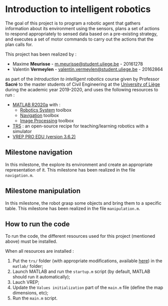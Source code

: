 # Introduction to intelligent robotics

The goal of this project is to program a robotic agent that gathers information about its environment using the sensors, plans a set of actions to respond appropriately to sensed data based on a pre-existing strategy, and executes a set of motor commands to carry out the actions that the plan calls for.

This project has been realized by :

* Maxime **Meurisse** - [m.meurisse@student.uliege.be](mailto:m.meurisse@student.uliege.be) - 20161278
* Valentin **Vermeylen** - [valentin.vermeylen@student.uliege.be](mailto:valentin.vermeylen@student.uliege.be) - 20162864

as part of the *Introduction to intelligent robotics* course given by Professor **Sacré** to the master students of Civil Engineering at the [University of Liège](https://www.uliege.be/) during the academic year 2019-2020, and uses the following resources to run :

* [MATLAB R2020a](https://www.mathworks.com/products/matlab.html) with :
	* [Robotics System](https://www.mathworks.com/products/robotics.html) toolbox
	* [Navigation](https://www.mathworks.com/products/navigation.html) toolbox
	* [Image Processing](https://www.mathworks.com/products/image.html) toolbox
* [TRS](http://ulgrobotics.github.io/trs/) : an open-source recipe for teaching/learning robotics with a simulator
* [VREP PRO EDU (version 3.6.2)](https://www.coppeliarobotics.com/previousVersions)

## Milestone navigation

In this milestone, the explore its environment and create an appropriate representation of it. This milestone has been realized in the file `navigation.m`.

## Milestone manipulation

In this milestone, the robot grasp some objects and bring them to a specific table. This milestone has been realized in the file `manipulation.m`.

## How to run the code

To run the code, the different resources used for this project (mentioned above) must be installed.

When all resources are installed :

1. Put the `trs/` folder (with appropriate modifications, available [here](http://ulgrobotics.github.io/trs/setup.html#install)) in the `matlab/` folder;
2. Launch MATLAB and run the `startup.m` script (by default, MATLAB should run it automatically);
3. Lauch VREP;
4. Update the `Values initialization` part of the `main.m` file (define the map dimensions, etc);
5. Run the `main.m` script.
